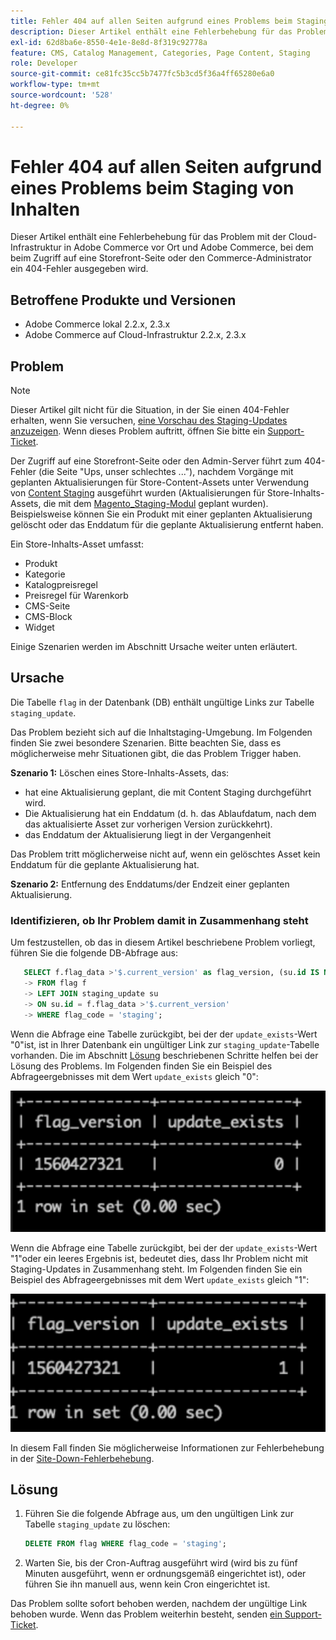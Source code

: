 ```yaml
---
title: Fehler 404 auf allen Seiten aufgrund eines Problems beim Staging von Inhalten
description: Dieser Artikel enthält eine Fehlerbehebung für das Problem mit der Cloud-Infrastruktur in Adobe Commerce vor Ort und Adobe Commerce, bei dem beim Zugriff auf eine Storefront-Seite oder den Commerce-Administrator ein 404-Fehler ausgegeben wird.
exl-id: 62d8ba6e-8550-4e1e-8e8d-8f319c92778a
feature: CMS, Catalog Management, Categories, Page Content, Staging
role: Developer
source-git-commit: ce81fc35cc5b7477fc5b3cd5f36a4ff65280e6a0
workflow-type: tm+mt
source-wordcount: '528'
ht-degree: 0%

---
```


# Fehler 404 auf allen Seiten aufgrund eines Problems beim Staging von Inhalten

Dieser Artikel enthält eine Fehlerbehebung für das Problem mit der Cloud-Infrastruktur in Adobe Commerce vor Ort und Adobe Commerce, bei dem beim Zugriff auf eine Storefront-Seite oder den Commerce-Administrator ein 404-Fehler ausgegeben wird.

## Betroffene Produkte und Versionen

* Adobe Commerce lokal 2.2.x, 2.3.x
* Adobe Commerce auf Cloud-Infrastruktur 2.2.x, 2.3.x

## Problem

>[!NOTE]
>
>Dieser Artikel gilt nicht für die Situation, in der Sie einen 404-Fehler erhalten, wenn Sie versuchen, [eine Vorschau des Staging-Updates anzuzeigen](https://docs.magento.com/user-guide/cms/content-staging-scheduled-update.html#preview-the-scheduled-change). Wenn dieses Problem auftritt, öffnen Sie bitte ein [Support-Ticket](/help/help-center-guide/help-center/magento-help-center-user-guide.md#submit-ticket).

Der Zugriff auf eine Storefront-Seite oder den Admin-Server führt zum 404-Fehler (die Seite &quot;Ups, unser schlechtes ...&quot;), nachdem Vorgänge mit geplanten Aktualisierungen für Store-Content-Assets unter Verwendung von [Content Staging](https://experienceleague.adobe.com/docs/commerce-admin/content-design/staging/content-staging.html) ausgeführt wurden (Aktualisierungen für Store-Inhalts-Assets, die mit dem [Magento\_Staging-Modul](https://developer.adobe.com/commerce/php/module-reference/) geplant wurden). Beispielsweise können Sie ein Produkt mit einer geplanten Aktualisierung gelöscht oder das Enddatum für die geplante Aktualisierung entfernt haben.

Ein Store-Inhalts-Asset umfasst:

* Produkt
* Kategorie
* Katalogpreisregel
* Preisregel für Warenkorb
* CMS-Seite
* CMS-Block
* Widget

Einige Szenarien werden im Abschnitt Ursache weiter unten erläutert.

## Ursache

Die Tabelle `flag` in der Datenbank (DB) enthält ungültige Links zur Tabelle `staging_update`.

Das Problem bezieht sich auf die Inhaltstaging-Umgebung. Im Folgenden finden Sie zwei besondere Szenarien. Bitte beachten Sie, dass es möglicherweise mehr Situationen gibt, die das Problem Trigger haben.

**Szenario 1:** Löschen eines Store-Inhalts-Assets, das:

* hat eine Aktualisierung geplant, die mit Content Staging durchgeführt wird.
* Die Aktualisierung hat ein Enddatum (d. h. das Ablaufdatum, nach dem das aktualisierte Asset zur vorherigen Version zurückkehrt).
* das Enddatum der Aktualisierung liegt in der Vergangenheit

Das Problem tritt möglicherweise nicht auf, wenn ein gelöschtes Asset kein Enddatum für die geplante Aktualisierung hat.

**Szenario 2:** Entfernung des Enddatums/der Endzeit einer geplanten Aktualisierung.

### Identifizieren, ob Ihr Problem damit in Zusammenhang steht

Um festzustellen, ob das in diesem Artikel beschriebene Problem vorliegt, führen Sie die folgende DB-Abfrage aus:

```sql
   SELECT f.flag_data >'$.current_version' as flag_version, (su.id IS NOT NULL) as update_exists
   -> FROM flag f
   -> LEFT JOIN staging_update su
   -> ON su.id = f.flag_data >'$.current_version'
   -> WHERE flag_code = 'staging';
```

Wenn die Abfrage eine Tabelle zurückgibt, bei der der `update_exists`-Wert &quot;0&quot;ist, ist in Ihrer Datenbank ein ungültiger Link zur `staging_update`-Tabelle vorhanden. Die im Abschnitt [Lösung](#solution) beschriebenen Schritte helfen bei der Lösung des Problems. Im Folgenden finden Sie ein Beispiel des Abfrageergebnisses mit dem Wert `update_exists` gleich &quot;0&quot;:

![update_exists_0.png](assets/update_exists_0.png)

Wenn die Abfrage eine Tabelle zurückgibt, bei der der `update_exists`-Wert &quot;1&quot;oder ein leeres Ergebnis ist, bedeutet dies, dass Ihr Problem nicht mit Staging-Updates in Zusammenhang steht. Im Folgenden finden Sie ein Beispiel des Abfrageergebnisses mit dem Wert `update_exists` gleich &quot;1&quot;:

![updates_exists_1.png](assets/updates_exist_1.png)

In diesem Fall finden Sie möglicherweise Informationen zur Fehlerbehebung in der [Site-Down-Fehlerbehebung](/help/troubleshooting/site-down-or-unresponsive/magento-site-down-troubleshooter.md).

## Lösung

1. Führen Sie die folgende Abfrage aus, um den ungültigen Link zur Tabelle `staging_update` zu löschen:

   ```sql
   DELETE FROM flag WHERE flag_code = 'staging';
   ```

1. Warten Sie, bis der Cron-Auftrag ausgeführt wird (wird bis zu fünf Minuten ausgeführt, wenn er ordnungsgemäß eingerichtet ist), oder führen Sie ihn manuell aus, wenn kein Cron eingerichtet ist.

Das Problem sollte sofort behoben werden, nachdem der ungültige Link behoben wurde. Wenn das Problem weiterhin besteht, senden [ein Support-Ticket](/help/help-center-guide/help-center/magento-help-center-user-guide.md#submit-ticket).
